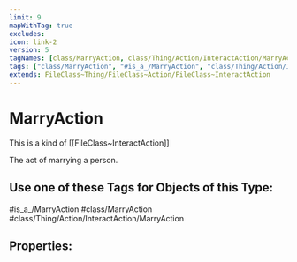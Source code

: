 ```yaml
---
limit: 9
mapWithTag: true
excludes:
icon: link-2
version: 5
tagNames: [class/MarryAction, class/Thing/Action/InteractAction/MarryAction, is_a_/MarryAction, schema-org/MarryAction]
tags: ["class/MarryAction", "#is_a_/MarryAction", "class/Thing/Action/InteractAction/MarryAction"]
extends: FileClass~Thing/FileClass~Action/FileClass~InteractAction
---
```


# MarryAction
This is a kind of [[FileClass~InteractAction]]

The act of marrying a person.


## Use one of these Tags for Objects of this Type:

#is_a_/MarryAction
#class/MarryAction
#class/Thing/Action/InteractAction/MarryAction

## Properties:


